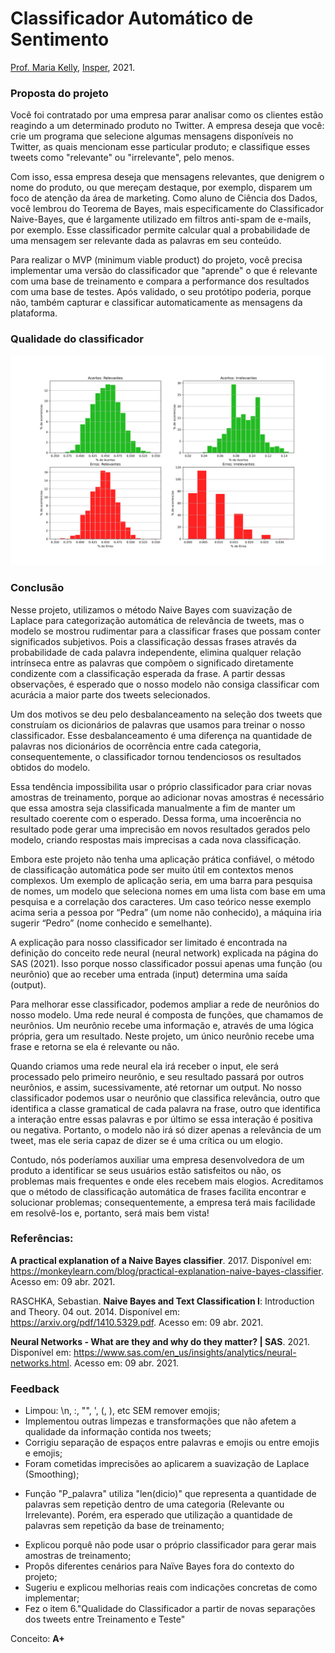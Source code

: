 # Classificador Automático de Sentimento
[Prof. Maria Kelly](https://github.com/KellyVene), [Insper](https://github.com/Insper), 2021.

### Proposta do projeto
Você foi contratado por uma empresa parar analisar como os clientes estão reagindo a um determinado produto no Twitter. A empresa deseja que você: crie um programa que selecione algumas mensagens disponíveis no Twitter, as quais mencionam esse particular produto; e classifique esses tweets como "relevante" ou "irrelevante", pelo menos.

Com isso, essa empresa deseja que mensagens relevantes, que denigrem o nome do produto, ou que mereçam destaque, por exemplo, disparem um foco de atenção da área de marketing. Como aluno de Ciência dos Dados, você lembrou do Teorema de Bayes, mais especificamente do Classificador Naive-Bayes, que é largamente utilizado em filtros anti-spam de e-mails, por exemplo. Esse classificador permite calcular qual a probabilidade de uma mensagem ser relevante dada as palavras em seu conteúdo.

Para realizar o MVP (minimum viable product) do projeto, você precisa implementar uma versão do classificador que "aprende" o que é relevante com uma base de treinamento e compara a performance dos resultados com uma base de testes. Após validado, o seu protótipo poderia, porque não, também capturar e classificar automaticamente as mensagens da plataforma.


### Qualidade do classificador
![Histomgrama da qualidade do classificador](plots/qualidade.png)


### Conclusão

Nesse projeto, utilizamos o método Naive Bayes com suavização de Laplace para categorização automática de relevância de tweets, mas o modelo se mostrou rudimentar para a classificar frases que possam conter significados subjetivos. Pois a classificação dessas frases através da probabilidade de cada palavra independente, elimina qualquer relação intrínseca entre as palavras que compõem o significado diretamente condizente com a classificação esperada da frase. A partir dessas observações, é esperado que o nosso modelo não consiga classificar com acurácia a maior parte dos tweets selecionados. 

Um dos motivos se deu pelo desbalanceamento na seleção dos tweets que construíam os dicionários de palavras que usamos para treinar o nosso classificador. Esse desbalanceamento é uma diferença na quantidade de palavras nos dicionários de ocorrência entre cada categoria, consequentemente, o classificador tornou tendenciosos os resultados obtidos do modelo.

Essa tendência impossibilita usar o próprio classificador para criar novas amostras de treinamento, porque ao adicionar novas amostras é necessário que essa amostra seja classificada manualmente a fim de manter um resultado coerente com o esperado. Dessa forma, uma incoerência no resultado pode gerar uma imprecisão em novos resultados gerados pelo modelo, criando respostas mais imprecisas a cada nova classificação.

Embora este projeto não tenha uma aplicação prática confiável, o método de classificação automática pode ser muito útil em contextos menos complexos. Um  exemplo de aplicação seria, em uma barra para pesquisa de nomes, um modelo que seleciona nomes em uma lista com base em uma pesquisa e a correlação dos caracteres. Um caso teórico nesse exemplo acima seria a pessoa por “Pedra” (um nome não conhecido), a máquina iria sugerir “Pedro” (nome conhecido e semelhante).

A explicação para nosso classificador ser limitado é encontrada na definição do conceito rede neural (neural network) explicada na página do SAS (2021). Isso porque nosso classificador possui apenas uma função (ou neurônio) que ao receber uma entrada (input) determina uma saída (output).

Para melhorar esse classificador, podemos ampliar a rede de neurônios do nosso modelo. Uma rede neural é composta de funções, que chamamos de neurônios.  Um neurônio recebe uma informação e, através de uma lógica própria, gera um resultado. Neste projeto, um único neurônio recebe uma frase e retorna se ela é relevante ou não.

Quando criamos uma rede neural ela irá receber o input, ele será processado pelo primeiro neurônio, e seu resultado passará por outros neurônios, e assim, sucessivamente, até retornar um output. No nosso classificador podemos usar o neurônio que classifica relevância, outro que identifica a classe gramatical de cada palavra na frase, outro que identifica a interação entre essas palavras e por último se essa interação é positiva ou negativa. Portanto, o modelo não irá só dizer apenas a relevância de um tweet, mas ele seria capaz de dizer se é uma crítica ou um elogio.

Contudo, nós poderíamos auxiliar uma empresa desenvolvedora de um produto a identificar se seus usuários estão satisfeitos ou não, os problemas mais frequentes e onde eles recebem mais elogios. Acreditamos que o método de classificação automática de frases facilita encontrar e solucionar problemas; consequentemente, a empresa terá mais facilidade em resolvê-los e, portanto, será mais bem vista!


### Referências:

**A practical explanation of a Naive Bayes classifier**. 2017. Disponível em: https://monkeylearn.com/blog/practical-explanation-naive-bayes-classifier. Acesso em: 09 abr. 2021.

RASCHKA, Sebastian. **Naive Bayes and Text Classification I**: Introduction and Theory. 04 out. 2014. Disponível em: https://arxiv.org/pdf/1410.5329.pdf. Acesso em: 09 abr. 2021.

**Neural Networks - What are they and why do they matter? | SAS**. 2021. Disponível em: https://www.sas.com/en_us/insights/analytics/neural-networks.html. Acesso em: 09 abr. 2021.

### Feedback

- Limpou: \n, :, "", ', (, ), etc SEM remover emojis;
- Implementou outras limpezas e transformações que não afetem a qualidade da informação contida nos tweets;
- Corrigiu separação de espaços entre palavras e emojis ou entre emojis e emojis;
- Foram cometidas imprecisões ao aplicarem a suavização de Laplace (Smoothing);
* Função "P_palavra" utiliza "len(dicio)" que representa a quantidade de palavras sem repetição dentro de uma categoria (Relevante ou Irrelevante). Porém, era esperado que utilização a quantidade de palavras sem repetição da base de treinamento;
- Explicou porquê não pode usar o próprio classificador para gerar mais amostras de treinamento;
- Propôs diferentes cenários para Naïve Bayes fora do contexto do projeto;
- Sugeriu e explicou melhorias reais com indicações concretas de como implementar;
- Fez o item 6."Qualidade do Classificador a partir de novas separações dos tweets entre Treinamento e Teste"

Conceito: **A+**
